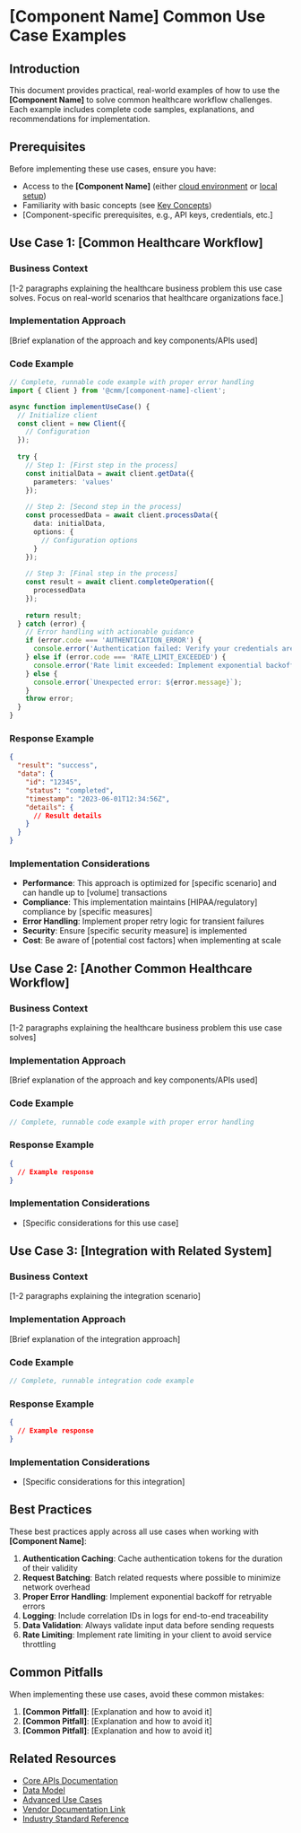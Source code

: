 # [Component Name] Common Use Case Examples

## Introduction

This document provides practical, real-world examples of how to use the **[Component Name]** to solve common healthcare workflow challenges. Each example includes complete code samples, explanations, and recommendations for implementation.

## Prerequisites

Before implementing these use cases, ensure you have:

- Access to the **[Component Name]** (either [cloud environment](./quick-start-cloud.md) or [local setup](./local-setup.md))
- Familiarity with basic concepts (see [Key Concepts](../01-overview/key-concepts.md))
- [Component-specific prerequisites, e.g., API keys, credentials, etc.]

## Use Case 1: [Common Healthcare Workflow]

### Business Context

[1-2 paragraphs explaining the healthcare business problem this use case solves. Focus on real-world scenarios that healthcare organizations face.]

### Implementation Approach

[Brief explanation of the approach and key components/APIs used]

### Code Example

```typescript
// Complete, runnable code example with proper error handling
import { Client } from '@cmm/[component-name]-client';

async function implementUseCase() {
  // Initialize client
  const client = new Client({
    // Configuration
  });
  
  try {
    // Step 1: [First step in the process]
    const initialData = await client.getData({
      parameters: 'values'
    });
    
    // Step 2: [Second step in the process]
    const processedData = await client.processData({
      data: initialData,
      options: {
        // Configuration options
      }
    });
    
    // Step 3: [Final step in the process]
    const result = await client.completeOperation({
      processedData
    });
    
    return result;
  } catch (error) {
    // Error handling with actionable guidance
    if (error.code === 'AUTHENTICATION_ERROR') {
      console.error('Authentication failed: Verify your credentials are current');
    } else if (error.code === 'RATE_LIMIT_EXCEEDED') {
      console.error('Rate limit exceeded: Implement exponential backoff');
    } else {
      console.error(`Unexpected error: ${error.message}`);
    }
    throw error;
  }
}
```

### Response Example

```json
{
  "result": "success",
  "data": {
    "id": "12345",
    "status": "completed",
    "timestamp": "2023-06-01T12:34:56Z",
    "details": {
      // Result details
    }
  }
}
```

### Implementation Considerations

- **Performance**: This approach is optimized for [specific scenario] and can handle up to [volume] transactions
- **Compliance**: This implementation maintains [HIPAA/regulatory] compliance by [specific measures]
- **Error Handling**: Implement proper retry logic for transient failures
- **Security**: Ensure [specific security measure] is implemented
- **Cost**: Be aware of [potential cost factors] when implementing at scale

## Use Case 2: [Another Common Healthcare Workflow]

### Business Context

[1-2 paragraphs explaining the healthcare business problem this use case solves]

### Implementation Approach

[Brief explanation of the approach and key components/APIs used]

### Code Example

```typescript
// Complete, runnable code example with proper error handling
```

### Response Example

```json
{
  // Example response
}
```

### Implementation Considerations

- [Specific considerations for this use case]

## Use Case 3: [Integration with Related System]

### Business Context

[1-2 paragraphs explaining the integration scenario]

### Implementation Approach

[Brief explanation of the integration approach]

### Code Example

```typescript
// Complete, runnable integration code example
```

### Response Example

```json
{
  // Example response
}
```

### Implementation Considerations

- [Specific considerations for this integration]

## Best Practices

These best practices apply across all use cases when working with **[Component Name]**:

1. **Authentication Caching**: Cache authentication tokens for the duration of their validity
2. **Request Batching**: Batch related requests where possible to minimize network overhead
3. **Proper Error Handling**: Implement exponential backoff for retryable errors
4. **Logging**: Include correlation IDs in logs for end-to-end traceability
5. **Data Validation**: Always validate input data before sending requests
6. **Rate Limiting**: Implement rate limiting in your client to avoid service throttling

## Common Pitfalls

When implementing these use cases, avoid these common mistakes:

1. **[Common Pitfall]**: [Explanation and how to avoid it]
2. **[Common Pitfall]**: [Explanation and how to avoid it]
3. **[Common Pitfall]**: [Explanation and how to avoid it]

## Related Resources

- [Core APIs Documentation](../03-core-functionality/core-apis.md)
- [Data Model](../03-core-functionality/data-model.md)
- [Advanced Use Cases](../04-advanced-patterns/advanced-use-cases.md)
- [Vendor Documentation Link]()
- [Industry Standard Reference]()